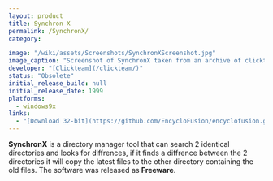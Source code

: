 ```yaml
---
layout: product
title: Synchron X
permalink: /SynchronX/
category:

image: "/wiki/assets/Screenshots/SynchronXScreenshot.jpg"
image_caption: "Screenshot of SynchronX taken from an archive of clickteam's website"
developer: "[Clickteam](/clickteam/)"
status: "Obsolete"
initial_release_build: null
initial_release_date: 1999
platforms:
  - windows9x
links:
  - "[Download 32-bit](https://github.com/EncycloFusion/encyclofusion.github.io/raw/main/freeware/SynchronX_English.exe)"
---
```


**SynchronX** is a directory manager tool that can search 2 identical directories and looks for diffrences, if it finds a diffrence between the 2 directories it will copy the latest files to the other directory containing the old files. The software was released as **Freeware**.